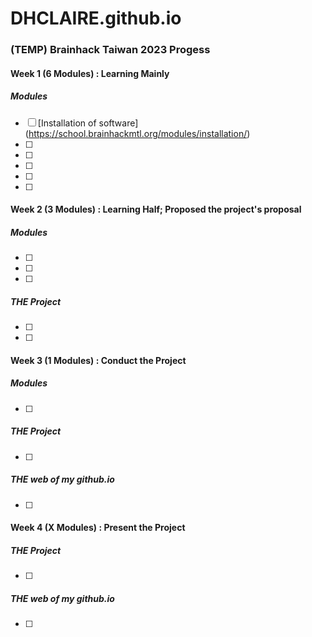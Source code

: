 # DHCLAIRE.github.io

### (TEMP) Brainhack Taiwan 2023 Progess

#### Week 1 (6 Modules) : Learning Mainly
##### Modules
- [ ] [Installation of software] (https://school.brainhackmtl.org/modules/installation/)
- [ ] 
- [ ]
- [ ]
- [ ]
- [ ]

#### Week 2 (3 Modules) : Learning Half; Proposed the project's proposal
##### Modules
- [ ]
- [ ]
- [ ]

##### THE Project
- [ ]
- [ ]
#### Week 3 (1 Modules) : Conduct the Project
##### Modules
- [ ]

##### THE Project
- [ ]

##### THE web of my github.io
- [ ]


#### Week 4 (X Modules) : Present the Project
##### THE Project
- [ ]

##### THE web of my github.io
- [ ]
